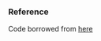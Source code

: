 ### Reference

Code borrowed from [here](https://github.com/hai-h-nguyen/Yolo2Pascal-annotation-conversion/blob/master/yolo2pascal/yolo2voc.py)